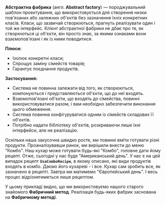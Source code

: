 **Абстрактна фабрика** (англ. **Abstract factory**) — породжувальний шаблон проектування, що використовується для створення низки пов'язаних або залежних об'єктів без зазначення їхніх конкретних класів. Класи, що зазвичай створюються, прагнуть реалізувати один і той же інтерфейс.
Клієнт абстрактної фабрики не дбає про те, як створюються ці об'єкти, він просто знає, за якими ознаками
вони взаємопов'язані і як із ними поводитися.

**Плюси:**
* Ізолює конкретні класи;
* Спрощує заміну сімейств товарів;
* Гарантує поєднання продуктів.

**Застосування:**
* Система не повинна залежати від того, як створюються, компонуються і представляються об'єкти, що до неї входять.
* Взаємопов'язані об'єкти, що входять до сімейства, повинні використовуватися разом, і вам необхідно забезпечити виконання
  цього обмеження.
* Система повинна конфігуруватися одним із сімейств складових її об'єктів.
* Потрібно надати бібліотеку об'єктів, розкриваючи лише їхні інтерфейси, але не реалізацію.

Оскільки наша закусочна швидко росте, ми повинні вміти готувати різні продукти. Проаналізувавши ринок, ми вирішили
внести до меню "Комбо". Наш кухар може готувати будь-які "Комбо", головне дати йому рецепт.
Отже, сьогодні у нас буде "Американський день". У нас є на цей випадок рецепт **`UsaComboRecipe`**,
в якому описано, які види продуктів входять в комбо. Даємо його кухареві - і все. Кухар сам зробить все, як зазначено в рецепті.
Завтра ми матимемо "Європейський день". І весь процес відрізнятиметься лише рецептом.

У цьому прикладі видно, що ми використовуємо нашого старого знайомого **Фабричний метод**. Реалізація будь-яких фабрик
заснована на **Фабричному методі**.
